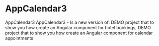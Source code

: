 # AppCalendar3
AppCalendar3  AppCalendar3 - Is a new version of: DEMO project that to show you how create an Angular component for hotel bookings, DEMO project that to show you how create an Angular component for calendar appointments
